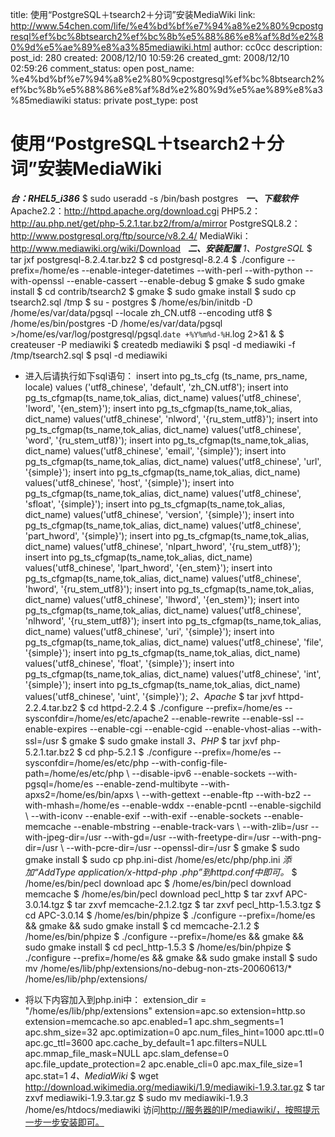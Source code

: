 title: 使用“PostgreSQL＋tsearch2＋分词”安装MediaWiki
link: http://www.54chen.com/life/%e4%bd%bf%e7%94%a8%e2%80%9cpostgresql%ef%bc%8btsearch2%ef%bc%8b%e5%88%86%e8%af%8d%e2%80%9d%e5%ae%89%e8%a3%85mediawiki.html
author: cc0cc
description: 
post_id: 280
created: 2008/12/10 10:59:26
created_gmt: 2008/12/10 02:59:26
comment_status: open
post_name: %e4%bd%bf%e7%94%a8%e2%80%9cpostgresql%ef%bc%8btsearch2%ef%bc%8b%e5%88%86%e8%af%8d%e2%80%9d%e5%ae%89%e8%a3%85mediawiki
status: private
post_type: post

# 使用“PostgreSQL＋tsearch2＋分词”安装MediaWiki

_**台：RHEL5_i386**_ $ sudo useradd -s /bin/bash postgres   _**一、下载软件**_ Apache2.2：<http://httpd.apache.org/download.cgi> PHP5.2：<http://au.php.net/get/php-5.2.1.tar.bz2/from/a/mirror> PostgreSQL8.2：<http://www.postgresql.org/ftp/source/v8.2.4/> MediaWiki：<http://www.mediawiki.org/wiki/Download>   _**二、安装配置**_ _1、PostgreSQL_ $ tar jxf postgresql-8.2.4.tar.bz2 $ cd postgresql-8.2.4 $ ./configure --prefix=/home/es --enable-integer-datetimes --with-perl --with-python --with-openssl --enable-cassert --enable-debug $ gmake $ sudo gmake install $ cd contrib/tsearch2 $ gmake $ sudo gmake install $ sudo cp tsearch2.sql /tmp $ su - postgres $ /home/es/bin/initdb -D /home/es/var/data/pgsql --locale zh_CN.utf8 --encoding utf8 $ /home/es/bin/postgres -D /home/es/var/data/pgsql >/home/es/var/log/postgresql/pgsql.`date +%Y%m%d-%H`.log 2>&1 & $ createuser -P mediawiki $ createdb mediawiki $ psql -d mediawiki -f /tmp/tsearch2.sql $ psql -d mediawiki 

  * 进入后请执行如下sql语句：
insert into pg_ts_cfg (ts_name, prs_name, locale) values ('utf8_chinese', 'default', 'zh_CN.utf8'); insert into pg_ts_cfgmap(ts_name,tok_alias, dict_name) values('utf8_chinese', 'lword', '{en_stem}'); insert into pg_ts_cfgmap(ts_name,tok_alias, dict_name) values('utf8_chinese', 'nlword', '{ru_stem_utf8}'); insert into pg_ts_cfgmap(ts_name,tok_alias, dict_name) values('utf8_chinese', 'word', '{ru_stem_utf8}'); insert into pg_ts_cfgmap(ts_name,tok_alias, dict_name) values('utf8_chinese', 'email', '{simple}'); insert into pg_ts_cfgmap(ts_name,tok_alias, dict_name) values('utf8_chinese', 'url', '{simple}'); insert into pg_ts_cfgmap(ts_name,tok_alias, dict_name) values('utf8_chinese', 'host', '{simple}'); insert into pg_ts_cfgmap(ts_name,tok_alias, dict_name) values('utf8_chinese', 'sfloat', '{simple}'); insert into pg_ts_cfgmap(ts_name,tok_alias, dict_name) values('utf8_chinese', 'version', '{simple}'); insert into pg_ts_cfgmap(ts_name,tok_alias, dict_name) values('utf8_chinese', 'part_hword', '{simple}'); insert into pg_ts_cfgmap(ts_name,tok_alias, dict_name) values('utf8_chinese', 'nlpart_hword', '{ru_stem_utf8}'); insert into pg_ts_cfgmap(ts_name,tok_alias, dict_name) values('utf8_chinese', 'lpart_hword', '{en_stem}'); insert into pg_ts_cfgmap(ts_name,tok_alias, dict_name) values('utf8_chinese', 'hword', '{ru_stem_utf8}'); insert into pg_ts_cfgmap(ts_name,tok_alias, dict_name) values('utf8_chinese', 'lhword', '{en_stem}'); insert into pg_ts_cfgmap(ts_name,tok_alias, dict_name) values('utf8_chinese', 'nlhword', '{ru_stem_utf8}'); insert into pg_ts_cfgmap(ts_name,tok_alias, dict_name) values('utf8_chinese', 'uri', '{simple}'); insert into pg_ts_cfgmap(ts_name,tok_alias, dict_name) values('utf8_chinese', 'file', '{simple}'); insert into pg_ts_cfgmap(ts_name,tok_alias, dict_name) values('utf8_chinese', 'float', '{simple}'); insert into pg_ts_cfgmap(ts_name,tok_alias, dict_name) values('utf8_chinese', 'int', '{simple}'); insert into pg_ts_cfgmap(ts_name,tok_alias, dict_name) values('utf8_chinese', 'uint', '{simple}'); _2、Apache_ $ tar jxvf httpd-2.2.4.tar.bz2 $ cd httpd-2.2.4 $ ./configure --prefix=/home/es --sysconfdir=/home/es/etc/apache2 --enable-rewrite --enable-ssl --enable-expires --enable-cgi --enable-cgid --enable-vhost-alias --with-ssl=/usr $ gmake $ sudo gmake install _3、PHP_ $ tar jxvf php-5.2.1.tar.bz2 $ cd php-5.2.1 $ ./configure --prefix=/home/es --sysconfdir=/home/es/etc/php --with-config-file-path=/home/es/etc/php \ \--disable-ipv6 --enable-sockets --with-pgsql=/home/es --enable-zend-multibyte --with-apxs2=/home/es/bin/apxs \ \--with-gettext --enable-ftp --with-bz2 --with-mhash=/home/es --enable-wddx --enable-pcntl --enable-sigchild \ \--with-iconv --enable-exif --with-exif --enable-sockets --enable-memcache --enable-mbstring --enable-track-vars \ \--with-zlib=/usr --with-jpeg-dir=/usr --with-gd=/usr --with-freetype-dir=/usr --with-png-dir=/usr \ \--with-pcre-dir=/usr --openssl-dir=/usr $ gmake $ sudo gmake install $ sudo cp php.ini-dist /home/es/etc/php/php.ini _添加“AddType application/x-httpd-php .php”到httpd.conf中即可。_ $ /home/es/bin/pecl download apc $ /home/es/bin/pecl download memcache $ /home/es/bin/pecl download pecl_http $ tar zxvf APC-3.0.14.tgz $ tar zxvf memcache-2.1.2.tgz $ tar zxvf pecl_http-1.5.3.tgz $ cd APC-3.0.14 $ /home/es/bin/phpize $ ./configure --prefix=/home/es && gmake && sudo gmake install $ cd memcache-2.1.2 $ /home/es/bin/phpize $ ./configure --prefix=/home/es && gmake && sudo gmake install $ cd pecl_http-1.5.3 $ /home/es/bin/phpize $ ./configure --prefix=/home/es && gmake && sudo gmake install $ sudo mv /home/es/lib/php/extensions/no-debug-non-zts-20060613/* /home/es/lib/php/extensions/ 

  * 将以下内容加入到php.ini中：
extension_dir = "/home/es/lib/php/extensions" extension=apc.so extension=http.so extension=memcache.so apc.enabled=1 apc.shm_segments=1 apc.shm_size=32 apc.optimization=0 apc.num_files_hint=1000 apc.ttl=0 apc.gc_ttl=3600 apc.cache_by_default=1 apc.filters=NULL apc.mmap_file_mask=NULL apc.slam_defense=0 apc.file_update_protection=2 apc.enable_cli=0 apc.max_file_size=1 apc.stat=1 _4、MediaWiki_ $ wget <http://download.wikimedia.org/mediawiki/1.9/mediawiki-1.9.3.tar.gz> $ tar zxvf mediawiki-1.9.3.tar.gz $ sudo mv mediawiki-1.9.3 /home/es/htdocs/mediawiki 访问[http://服务器的IP/mediawiki/，按照提示一步一步安装即可。](http://xn--ip-fr5c86lx7z0gv/mediawiki/%EF%BC%8C%E6%8C%89%E7%85%A7%E6%8F%90%E7%A4%BA%E4%B8%80%E6%AD%A5%E4%B8%80%E6%AD%A5%E5%AE%89%E8%A3%85%E5%8D%B3%E5%8F%AF%E3%80%82)